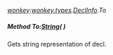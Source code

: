 _[wonkey](../../modules/wonkey/wonkey-module.md):[wonkey.types](../../modules/wonkey/wonkey-types.md).[DeclInfo](../../modules/wonkey/wonkey-types-declinfo.md).To_
##### Method To:[String](../../modules/wonkey/wonkey-types-string.md)(  )
Gets string representation of decl.
